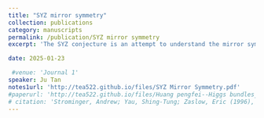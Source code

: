 ```yaml
---
title: "SYZ mirror symmetry"
collection: publications
category: manuscripts
permalink: /publication/SYZ mirror symmetry
excerpt: 'The SYZ conjecture is an attempt to understand the mirror symmetry conjecture, an issue in theoretical physics and mathematics. The original conjecture was proposed in a paper by Strominger, Yau, and Zaslow, entitled "Mirror Symmetry is T-duality"'.

date: 2025-01-23

 #venue: 'Journal 1'
speaker: Ju Tan 
notes1url: 'http://tea522.github.io/files/SYZ Mirror Symmetry.pdf'
#paperurl: 'http://tea522.github.io/files/Huang pengfei--Higgs bundles_55-113.pdf'
# citation: 'Strominger, Andrew; Yau, Shing-Tung; Zaslow, Eric (1996), "Mirror symmetry is T-duality", Nuclear Physics B, 479 (1–2): 243–259, arXiv:hep-th/9606040, Bibcode:1996NuPhB.479..243S, doi:10.1016/0550-3213(96)00434-8, S2CID 14586676.'
---
```


<!-- The contents above will be part of a list of publications, if the user clicks the link for the publication than the contents of section will be rendered as a full page, allowing you to provide more information about the paper for the reader. When publications are displayed as a single page, the contents of the above "citation" field will automatically be included below this section in a smaller font. -->